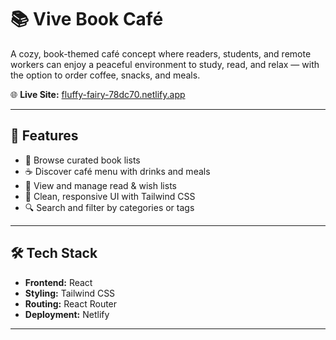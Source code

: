 # 📚 Vive Book Café

A cozy, book-themed café concept where readers, students, and remote workers can enjoy a peaceful environment to study, read, and relax — with the option to order coffee, snacks, and meals.

🌐 **Live Site:** [fluffy-fairy-78dc70.netlify.app](https://app.netlify.com/projects/tourmaline-khapse-c11ec1/overview)

---

## 🚀 Features

- 📖 Browse curated book lists
- ☕ Discover café menu with drinks and meals
- 📝 View and manage read & wish lists
- 🎨 Clean, responsive UI with Tailwind CSS
- 🔍 Search and filter by categories or tags

---

## 🛠 Tech Stack

- **Frontend:** React
- **Styling:** Tailwind CSS
- **Routing:** React Router
- **Deployment:** Netlify

---

